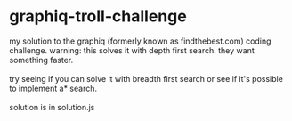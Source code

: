 # graphiq-troll-challenge
my solution to the graphiq (formerly known as findthebest.com) coding challenge. warning: this solves it with depth first search. they want something faster.<br><br>
try seeing if you can solve it with breadth first search or see if it's possible to implement a* search.<br><br>
solution is in solution.js
